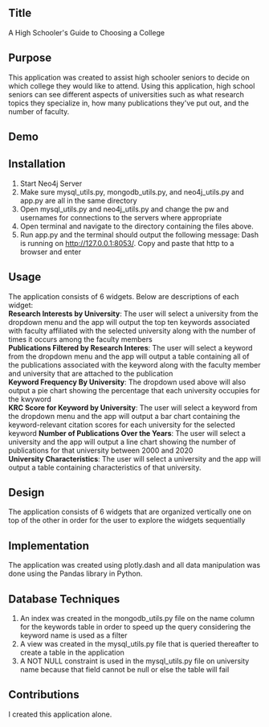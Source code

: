 ## Title 
A High Schooler's Guide to Choosing a College

## Purpose  
This application was created to assist high schooler seniors to decide on which college they would like to attend. Using this application, high school seniors can see different aspects of universities such as what research topics they specialize in, how many publications they've put out, and the number of faculty. 

## Demo

## Installation

1. Start Neo4j Server
2. Make sure mysql_utils.py, mongodb_utils.py, and neo4j_utils.py and app.py are all in the same directory
3. Open mysql_utils.py and neo4j_utils.py and change the pw and usernames for connections to the servers where appropriate
4. Open terminal and navigate to the directory containing the files above.
5. Run app.py and the terminal should output the following message: Dash is running on http://127.0.0.1:8053/. Copy and paste that http to a browser and enter

## Usage

The application consists of 6 widgets. Below are descriptions of each widget:  
**Research Interests by University**: The user will select a university from the dropdown menu and the app will output the top ten keywords associated with faculty affiliated with the selected university along with the number of times it occurs among the faculty members  
**Publications Filtered by Research Interes**: The user will select a keyword from the dropdown menu and the app will output a table containing all of the publications associated with the keyword along with the faculty member and university that are attached to the publication  
**Keyword Frequency By University**: The dropdown used above will also output a pie chart showing the percentage that each university occupies for the kwyword  
**KRC Score for Keyword by University**: The user will select a keyword from the dropdown menu and the app will output a bar chart containing the keyword-relevant citation scores for each university for the selected keyword 
**Number of Publications Over the Years**: The user will select a university and the app will output a line chart showing the number of publications for that university between 2000 and 2020  
**University Characteristics**: The user will select a university and the app will output a table containing characteristics of that university.  

## Design 
The application consists of 6 widgets that are organized vertically one on top of the other in order for the user to explore the widgets sequentially

## Implementation
The application was created using plotly.dash and all data manipulation was done using the Pandas library in Python.  

## Database Techniques
1. An index was created in the mongodb_utils.py file on the name column for the keywords table in order to speed up the query considering the keyword name is used as a filter
2. A view was created in the mysql_utils.py file that is queried thereafter to create a table in the application
3. A NOT NULL constraint is used in the mysql_utils.py file on university name because that field cannot be null or else the table will fail

## Contributions
I created this application alone. 
